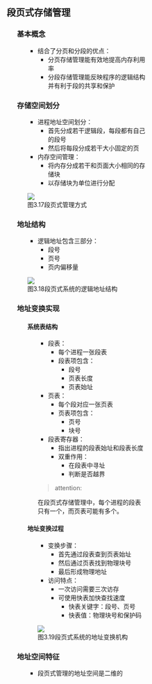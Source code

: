 <div style="float: left; width: 64%; padding: 1%;">

## 段页式存储管理  

<ul>

### 基本概念

<ul>

- 结合了分页和分段的优点：
  - 分页存储管理能有效地提高内存利用率
  - 分段存储管理能反映程序的逻辑结构并有利于段的共享和保护

</ul>

### 存储空间划分

<ul>

- 进程地址空间划分：
  - 首先分成若干逻辑段，每段都有自己的段号
  - 然后将每段分成若干大小固定的页
- 内存空间管理：
  - 将内存分成若干和页面大小相同的存储块
  - 以存储块为单位进行分配

![](https://cdn-mineru.openxlab.org.cn/model-mineru/prod/a19e5e21015fab4e9f7957c838961ae0ac322f6956d3a3233be80e644f36ad9d.jpg)  
图3.17段页式管理方式  

</ul>

### 地址结构

<ul>

- 逻辑地址包含三部分：
  - 段号
  - 页号
  - 页内偏移量

![](https://cdn-mineru.openxlab.org.cn/model-mineru/prod/faebce5e4781cefaab723928f127ba1a5e590b95ef32a8b81add22f95bf3fae7.jpg)  
图3.18段页式系统的逻辑地址结构  

</ul>

### 地址变换实现

<ul>

#### 系统表结构

<ul>

- 段表：
  - 每个进程一张段表
  - 段表项包含：
    - 段号
    - 页表长度
    - 页表始址
- 页表：
  - 每个段对应一张页表
  - 页表项包含：
    - 页号
    - 块号
- 段表寄存器：
  - 指出进程的段表始址和段表长度
  - 双重作用：
    - 在段表中寻址
    - 判断是否越界

>attention:  

在段页式存储管理中，每个进程的段表只有一个，而页表可能有多个。  

</ul>

#### 地址变换过程

<ul>

- 变换步骤：
  - 首先通过段表查到页表始址
  - 然后通过页表找到物理块号
  - 最后形成物理地址
- 访问特点：
  - 一次访问需要三次访存
  - 可使用快表加快查找速度
    - 快表关键字：段号、页号
    - 快表值：物理块号和保护码

![](https://cdn-mineru.openxlab.org.cn/model-mineru/prod/902defa81b7d034667a22ba17e1c383d0b86ba3adf1f5b19cbcb5ea02917b42f.jpg)  
图3.19段页式系统的地址变换机构  

</ul>

</ul>

### 地址空间特征

<ul>

- 段页式管理的地址空间是二维的

</ul>

</ul>
</div>
<div style="float: right; width: 26%; padding: 1%;">

</div>
<div style="clear: both;"></div>
